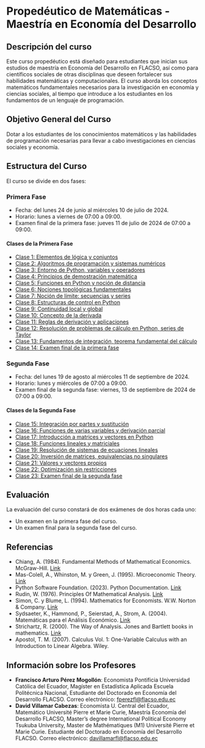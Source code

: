 # Propedéutico de Matemáticas - Maestría en Economía del Desarrollo

## Descripción del curso
Este curso propedéutico está diseñado para estudiantes que inician sus estudios de maestría en Economía del Desarrollo en FLACSO, así como para científicos sociales de otras disciplinas que deseen fortalecer sus habilidades matemáticas y computacionales. El curso aborda los conceptos matemáticos fundamentales necesarios para la investigación en economía y ciencias sociales, al tiempo que introduce a los estudiantes en los fundamentos de un lenguaje de programación.

## Objetivo General del Curso
Dotar a los estudiantes de los conocimientos matemáticos y las habilidades de programación necesarias para llevar a cabo investigaciones en ciencias sociales y economía.

## Estructura del Curso

El curso se divide en dos fases:

### Primera Fase
- Fecha: del lunes 24 de junio al miércoles 10 de julio de 2024.
- Horario: lunes a viernes de 07:00 a 09:00.
- Examen final de la primera fase: jueves 11 de julio de 2024 de 07:00 a 09:00.

#### Clases de la Primera Fase
- [Clase 1: Elementos de lógica y conjuntos](Clase1/README.md)
- [Clase 2: Algoritmos de programación y sistemas numéricos](Clase2/README.md)
- [Clase 3: Entorno de Python, variables y operadores](Clase3/README.md)
- [Clase 4: Principios de demostración matemática](Clase4/README.md)
- [Clase 5: Funciones en Python y noción de distancia](Clase5/README.md)
- [Clase 6: Nociones topológicas fundamentales](Clase6/README.md)
- [Clase 7: Noción de límite: secuencias y series](Clase7/README.md)
- [Clase 8: Estructuras de control en Python](Clase8/README.md)
- [Clase 9: Continuidad local y global](Clase9/README.md)
- [Clase 10: Concepto de la derivada](Clase10/README.md)
- [Clase 11: Reglas de derivación y aplicaciones](Clase11/README.md)
- [Clase 12: Resolución de problemas de cálculo en Python, series de Taylor](Clase12/README.md)
- [Clase 13: Fundamentos de integración, teorema fundamental del cálculo](Clase13/README.md)
- [Clase 14: Examen final de la primera fase](Clase14/README.md)

### Segunda Fase
- Fecha: del lunes 19 de agosto al miércoles 11 de septiembre de 2024.
- Horario: lunes y miércoles de 07:00 a 09:00.
- Examen final de la segunda fase: viernes, 13 de septiembre de 2024 de 07:00 a 09:00.

#### Clases de la Segunda Fase
- [Clase 15: Integración por partes y sustitución](Clase15/README.md)
- [Clase 16: Funciones de varias variables y derivación parcial](Clase16/README.md)
- [Clase 17: Introducción a matrices y vectores en Python](Clase17/README.md)
- [Clase 18: Funciones lineales y matriciales](Clase18/README.md)
- [Clase 19: Resolución de sistemas de ecuaciones lineales](Clase19/README.md)
- [Clase 20: Inversión de matrices, equivalencias no singulares](Clase20/README.md)
- [Clase 21: Valores y vectores propios](Clase21/README.md)
- [Clase 22: Optimización sin restricciones](Clase22/README.md)
- [Clase 23: Examen final de la segunda fase](Clase23/README.md)

## Evaluación
La evaluación del curso constará de dos exámenes de dos horas cada uno:
- Un examen en la primera fase del curso.
- Un examen final para la segunda fase del curso.

## Referencias
- Chiang, A. (1984). Fundamental Methods of Mathematical Economics. McGraw-Hill. [Link](https://www.flacso.edu.ec/biblio/shared/biblio_view.php?bibid=14768&tab=opac)
- Mas-Colell, A., Whinston, M. y Green, J. (1995). Microeconomic Theory. [Link](https://www.flacso.edu.ec/biblio/shared/biblio_view.php?bibid=9840&tab=opac)
- Python Software Foundation. (2023). Python Documentation. [Link](https://docs.python.org/)
- Rudin, W. (1976). Principles Of Mathematical Analysis. [Link](https://www.google.com.ec/books/edition/Principles_of_Mathematical_Analysis/iifvAAAAMAAJ?hl=en&gbpv=0&bsq=rudin%20analysis)
- Simon, C. y Blume, L. (1994). Mathematics for Economists. W.W. Norton & Company. [Link](https://www.flacso.edu.ec/biblio/shared/biblio_view.php?bibid=102939&tab=opac)
- Sydsaeter, K., Hammond, P., Seierstad, A., Strom, A. (2004). Matemáticas para el Análisis Económico. [Link](https://www.flacso.edu.ec/biblio/shared/biblio_view.php?bibid=129036&tab=opac)
- Strichartz, R. (2000). The Way of Analysis. Jones and Bartlett books in mathematics. [Link](https://www.google.com.ec/books/edition/The_Way_of_Analysis/Yix09oVvI1IC?hl=en&gbpv=1&dq=o+Strichartz+Robert+(2000)+The+Way+of+analysis+Jones+and+Bartlett+books+in+mathematics&printsec=frontcover)
- Apostol, T. M. (2007). Calculus Vol. 1: One-Variable Calculus with an Introduction to Linear Algebra. Wiley.

## Información sobre los Profesores
- **Francisco Arturo Pérez Mogollón**: Economista Pontificia Universidad Católica del Ecuador, Magíster en Estadística Aplicada Escuela Politécnica Nacional, Estudiante del Doctorado en Economía del Desarrollo FLACSO. Correo electrónico: fperezfl@flacso.edu.ec
- **David Villamar Cabezas**: Economista U. Central del Ecuador, Matemático Université Pierre et Marie Curie, Maestría Economía del Desarrollo FLACSO, Master’s degree International Political Economy Tsukuba University, Master de Mathématiques (M1) Université Pierre et Marie Curie. Estudiante del Doctorado en Economía del Desarrollo FLACSO. Correo electrónico: davillamarfl@flacso.edu.ec


